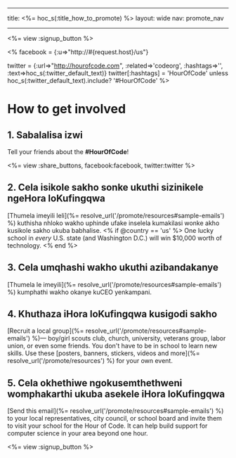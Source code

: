 * * *

title: <%= hoc_s(:title_how_to_promote) %> layout: wide nav: promote_nav

* * *

<%= view :signup_button %>

<% facebook = {:u=>"http://#{request.host}/us"}

twitter = {:url=>"http://hourofcode.com", :related=>'codeorg', :hashtags=>'', :text=>hoc_s(:twitter_default_text)} twitter[:hashtags] = 'HourOfCode' unless hoc_s(:twitter_default_text).include? '#HourOfCode' %>

# How to get involved

## 1. Sabalalisa izwi

Tell your friends about the **#HourOfCode**!

<%= view :share_buttons, facebook:facebook, twitter:twitter %>

## 2. Cela isikole sakho sonke ukuthi sizinikele ngeHora loKufingqwa

[Thumela imeyili leli](%= resolve_url('/promote/resources#sample-emails') %) kuthisha nhloko wakho uphinde ufake inselela kumakilasi wonke akho kusikole sakho ukuba babhalise. <% if @country == 'us' %> One lucky school in *every* U.S. state (and Washington D.C.) will win $10,000 worth of technology. <% end %>

## 3. Cela umqhashi wakho ukuthi azibandakanye

[Thumela le imeyili](%= resolve_url('/promote/resources#sample-emails') %) kumphathi wakho okanye kuCEO yenkampani.

## 4. Khuthaza iHora loKufingqwa kusigodi sakho

[Recruit a local group](%= resolve_url('/promote/resources#sample-emails') %)— boy/girl scouts club, church, university, veterans group, labor union, or even some friends. You don't have to be in school to learn new skills. Use these [posters, banners, stickers, videos and more](%= resolve_url('/promote/resources') %) for your own event.

## 5. Cela okhethiwe ngokusemthethweni womphakarthi ukuba asekele iHora loKufingqwa

[Send this email](%= resolve_url('/promote/resources#sample-emails') %) to your local representatives, city council, or school board and invite them to visit your school for the Hour of Code. It can help build support for computer science in your area beyond one hour.

<%= view :signup_button %>